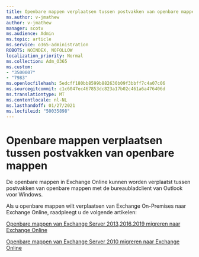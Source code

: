 ```yaml
---
title: Openbare mappen verplaatsen tussen postvakken van openbare mappen
ms.author: v-jmathew
author: v-jmathew
manager: scotv
ms.audience: Admin
ms.topic: article
ms.service: o365-administration
ROBOTS: NOINDEX, NOFOLLOW
localization_priority: Normal
ms.collection: Adm_O365
ms.custom:
- "3500007"
- "7983"
ms.openlocfilehash: 5edcff180bb8599b882630b09f3bbff7c4a07c06
ms.sourcegitcommit: c1c6047ec467853dc823a17b02c461a6a476406d
ms.translationtype: MT
ms.contentlocale: nl-NL
ms.lasthandoff: 01/27/2021
ms.locfileid: "50035898"
---
```

# <a name="move-public-folders-between-public-folder-mailboxes"></a>Openbare mappen verplaatsen tussen postvakken van openbare mappen

De openbare mappen in Exchange Online kunnen worden verplaatst tussen postvakken van openbare mappen met de bureaubladclient van Outlook voor Windows.

Als u openbare mappen wilt verplaatsen van Exchange On-Premises naar Exchange Online, raadpleegt u de volgende artikelen:

[Openbare mappen van Exchange Server 2013,2016.2019 migreren naar Exchange Online](https://aka.ms/ModernPFToEXO)

[Openbare mappen van Exchange Server 2010 migreren naar Exchange Online](https://aka.ms/LegacyPFToEXO)
